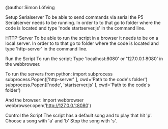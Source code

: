 @author Simon Löfving

Setup
  Serialserver
    To be able to send commands via serial the P5 Serialserver needs to be running.
    In order to to that go to folder where the code is located and type 'node startserver.js' in the command line.

  HTTP-Server
  To be able to run the script in a browser it needs to be on a local server.
  In order to to that go to folder where the code is located and type 'http-server' in the command line.

  Run the Script
    To run the script: Type 'localhost:8080' or '127.0.0.1:8080' in the webbrowser.

  To run the servers from python:
    import subprocess
    subprocess.Popen(['http-server' ], cwd='Path to the code's folder')
    subprocess.Popen(['node', 'startserver.js' ], cwd='Path to the code's folder')

  And the browser:
    import webbrowser
    webbrowser.open('http://127.0.0.1:8080')

  Control the Script
    The script has a default song and to play that hit 'p'.
    Choose a song with 'a' and 'b'
    Stop the song with 's'.
